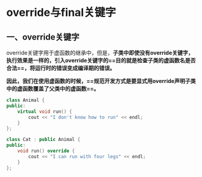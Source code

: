 # override与final关键字

## 一、override关键字

override关键字用于虚函数的继承中，但是，**子类中即使没有override关键字，执行效果是一样的，引入override关键字的==目的就是检查子类的虚函数名是否合法==，将运行时的错误变成编译期的错误。**

**因此，我们在使用虚函数的时候，==规范开发方式是要显式用override声明子类中的虚函数覆盖了父类中的虚函数==。**

```c++
class Animal {
public:
    virtual void run() {
        cout << "I don't know how to run" << endl;
    }
};

class Cat : public Animal {
public:
    void run() override {
        cout << "I can run with four legs" << endl;
    }
};
```

